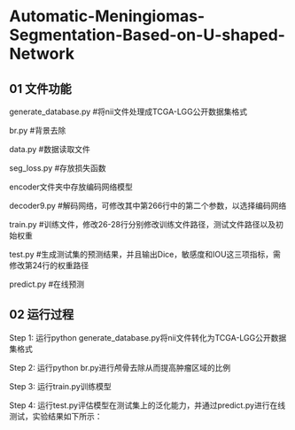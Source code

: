 # Automatic-Meningiomas-Segmentation-Based-on-U-shaped-Network

## 01 文件功能

generate_database.py   #将nii文件处理成TCGA-LGG公开数据集格式

br.py  #背景去除

data.py #数据读取文件

seg_loss.py #存放损失函数

encoder文件夹中存放编码网络模型

decoder9.py #解码网络，可修改其中第266行中的第二个参数，以选择编码网络

train.py #训练文件，修改26-28行分别修改训练文件路径，测试文件路径以及初始权重

test.py #生成测试集的预测结果，并且输出Dice，敏感度和IOU这三项指标，需修改第24行的权重路径

predict.py #在线预测

## 02 运行过程

Step 1: 运行python generate_database.py将nii文件转化为TCGA-LGG公开数据集格式

Step 2: 运行python br.py进行颅骨去除从而提高肿瘤区域的比例

Step 3: 运行train.py训练模型

Step 4: 运行test.py评估模型在测试集上的泛化能力，并通过predict.py进行在线测试，实验结果如下所示：



